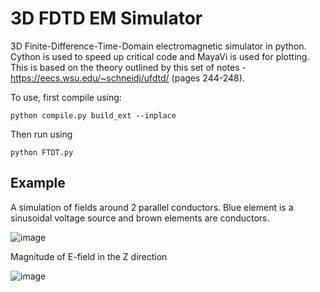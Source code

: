 # 3D FDTD EM Simulator
3D Finite-Difference-Time-Domain electromagnetic simulator in python. Cython is used to speed up critical code and MayaVi is used for plotting. This is based on the theory outlined by this set of notes - https://eecs.wsu.edu/~schneidj/ufdtd/ (pages 244-248).

To use, first compile using:
```
python compile.py build_ext --inplace
``` 
Then run using
```
python FTDT.py
```
## Example
A simulation of fields around 2 parallel conductors. Blue element is a sinusoidal voltage source and brown elements are conductors.

![image](https://user-images.githubusercontent.com/15094591/229079181-e978ea6f-7fac-49f4-bbae-f8232f0f7ce0.png)

Magnitude of E-field in the Z direction

![image](https://user-images.githubusercontent.com/15094591/229078004-dd4a748e-760e-468b-a18b-f0635a206349.png)
